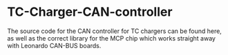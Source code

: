 # TC-Charger-CAN-controller
The source code for the CAN controller for TC chargers can be found here, as well as the correct library for the MCP chip which works straight away with Leonardo CAN-BUS boards.
